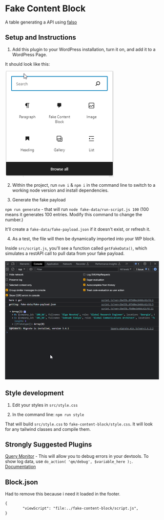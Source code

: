 # Fake Content Block

A table generating a API using [falso](https://ngneat.github.io/falso/docs/getting-started)


## Setup and Instructions

1. Add this plugin to your WordPress installation, turn it on, and add it to a WordPress Page.

It should look like this:

![](/readme-image-1.png)


2. Within the project, run `nvm i` & `npm i` in the command line to switch to a working node version and install dependencies.

3. Generate the fake payload

`npm run generate` - that will run `node fake-data/run-script.js 100` (100 means it generates 100 entries. Modify this command to change the number.)

It'll create a `fake-data/fake-payload.json` if it doesn't exist, or refresh it.

4. As a test, the file will then be dynamically imported into your WP block.

Inside `src/script.js`, you'll see a function called `getFakeData()`, which simulates a restAPI call to pull data from your fake payload.

![](/readme-image-2.png)


## Style development

1. Edit your styles in `src/style.css`

2. In the command line: `npm run style` 

That will build `src/style.css` to `fake-content-block/style.css`. It will look for any tailwind classes and compile them.


## Strongly Suggested Plugins


[Query Monitor](https://wordpress.org/plugins/query-monitor/) - This will allow you to debug errors in your devtools. To show log data, use `do_action( 'qm/debug', $variable_here );`. [Documentation](https://querymonitor.com/docs/logging-variables/)



## Block.json
Had to remove this because i need it loaded in the footer.

```
{
        "viewScript": "file:../fake-content-block/script.js",    
}
```
